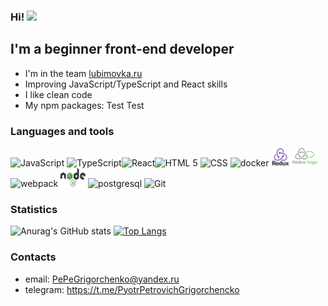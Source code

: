 ### Hi! <img src="https://media.giphy.com/media/hvRJCLFzcasrR4ia7z/giphy.gif" width="25px">

## I'm a beginner front-end developer

- I'm in the team [lubimovka.ru](https://lubimovka.ru/)
- Improving JavaScript/TypeScript and React skills
- I like clean code
- My npm packages: 
    Test
    Test

### Languages and tools
<img src="https://upload.wikimedia.org/wikipedia/commons/3/3b/Javascript_Logo.png" width=30 height=30 alt="JavaScript"/> <img src="https://upload.wikimedia.org/wikipedia/commons/thumb/4/4c/Typescript_logo_2020.svg/1024px-Typescript_logo_2020.svg.png" width=30 height=30 alt="TypeScript"/><img src="https://upload.wikimedia.org/wikipedia/commons/thumb/a/a7/React-icon.svg/800px-React-icon.svg.png" width=40 height=30 alt="React"/><img src="https://upload.wikimedia.org/wikipedia/commons/6/61/HTML5_logo_and_wordmark.svg" width=30 height=30 alt="HTML 5"/> <img src="https://upload.wikimedia.org/wikipedia/commons/3/3d/CSS.3.svg" width=30 height=30 alt="CSS"/>
 <img src="https://www.docker.com/sites/default/files/d8/2019-07/Moby-logo.png" width=40 height=30 alt="docker"/> <img src="assets/redux-logo.png" width=30 height=30 alt="redux"/> <img src="assets/redux-saga.png" width=40 height=30 alt="redux-saga"/> <img src="https://github.com/webpack/media/blob/master/logo/icon-square-big.svg" width=30 height=30 alt="webpack"/> <img src="assets/node-logo.png" width=40
  height=30 alt="nodejs"/> <img src="https://upload.wikimedia.org/wikipedia/commons/thumb/2/29/Postgresql_elephant.svg/800px-Postgresql_elephant.svg.png" width=30 height=30 alt="postgresql"/> <img src="https://upload.wikimedia.org/wikipedia/commons/4/4a/GitHub_Mark.png" width=30 height=30 alt="Git"/>

### Statistics
![Anurag's GitHub stats](https://github-readme-stats.vercel.app/api?username=PyotrGrogorchenko&count_private=true) [![Top Langs](https://github-readme-stats.vercel.app/api/top-langs/?username=PyotrGrogorchenko&layout=compact)](https://github.com/anuraghazra/github-readme-stats)

### Contacts
- email: PePeGrigorchenko@yandex.ru
- telegram: https://t.me/PyotrPetrovichGrigorchencko
